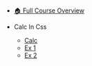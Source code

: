 - [🏠 Full Course Overview](/README)


- Calc In Css
  - [Calc](./Calc.md "Calc")
  - [Ex 1](./Ex-1.md "Ex 1")
  - [Ex 2](./Ex-2.md "Ex 2")
